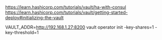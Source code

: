 https://learn.hashicorp.com/tutorials/vault/ha-with-consul
https://learn.hashicorp.com/tutorials/vault/getting-started-deploy#initializing-the-vault

VAULT_ADDR=http://192.168.1.27:8200 vault operator init -key-shares=1 -key-threshold=1
